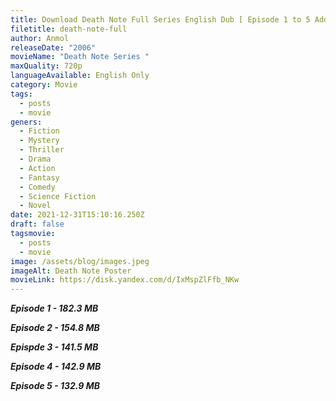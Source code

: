 ```yaml
---
title: Download Death Note Full Series English Dub [ Episode 1 to 5 Added]
filetitle: death-note-full
author: Anmol
releaseDate: "2006"
movieName: "Death Note Series "
maxQuality: 720p
languageAvailable: English Only
category: Movie
tags:
  - posts
  - movie
geners:
  - Fiction
  - Mystery
  - Thriller
  - Drama
  - Action
  - Fantasy
  - Comedy
  - Science Fiction
  - Novel
date: 2021-12-31T15:10:16.250Z
draft: false
tagsmovie:
  - posts
  - movie
image: /assets/blog/images.jpeg
imageAlt: Death Note Poster
movieLink: https://disk.yandex.com/d/IxMspZlFfb_NKw
---
```

***Episode 1  - 182.3 MB***

***Episode 2 - 154.8 MB***

***Epispde 3 - 141.5 MB***

***Episode 4 - 142.9 MB***

***Episode 5 - 132.9 MB***